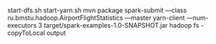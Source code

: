 start-dfs.sh
start-yarn.sh
mvn package
spark-submit —class ru.bmstu.hadoop.AirportFlightStatistics —master yarn-client —num-executors 3 target/spark-examples-1.0-SNAPSHOT.jar
hadoop fs -copyToLocal output
